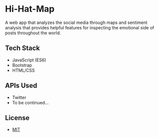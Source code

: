 # Hi-Hat-Map
A web app that analyzes the social media through maps and sentiment analysis that provides helpful features for inspecting the emotional side of posts throughout the world.

## Tech Stack
* JavaScript (ES6)
* Bootstrap 
* HTML/CSS

## APIs Used
* Twitter
* To be continued... 

## License 
* [MIT](LICENSE)
